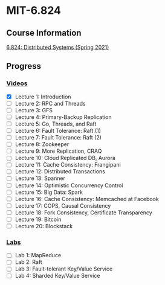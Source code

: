 # MIT-6.824

## Course Information

[6.824: Distributed Systems (Spring 2021)](https://pdos.csail.mit.edu/6.824/)

## Progress

### [Videos](https://www.youtube.com/watch?list=PLrw6a1wE39_tb2fErI4-WkMbsvGQk9_UB)

- [x] Lecture 1: Introduction
- [ ] Lecture 2: RPC and Threads
- [ ] Lecture 3: GFS
- [ ] Lecture 4: Primary-Backup Replication
- [ ] Lecture 5: Go, Threads, and Raft
- [ ] Lecture 6: Fault Tolerance: Raft (1)
- [ ] Lecture 7: Fault Tolerance: Raft (2)
- [ ] Lecture 8: Zookeeper
- [ ] Lecture 9: More Replication, CRAQ
- [ ] Lecture 10: Cloud Replicated DB, Aurora
- [ ] Lecture 11: Cache Consistency: Frangipani
- [ ] Lecture 12: Distributed Transactions
- [ ] Lecture 13: Spanner
- [ ] Lecture 14: Optimistic Concurrency Control
- [ ] Lecture 15: Big Data: Spark
- [ ] Lecture 16: Cache Consistency: Memcached at Facebook
- [ ] Lecture 17: COPS, Causal Consistency
- [ ] Lecture 18: Fork Consistency, Certificate Transparency
- [ ] Lecture 19: Bitcoin
- [ ] Lecture 20: Blockstack

### [Labs](https://pdos.csail.mit.edu/6.824/)

- [ ] Lab 1: MapReduce
- [ ] Lab 2: Raft
- [ ] Lab 3: Fault-tolerant Key/Value Service
- [ ] Lab 4: Sharded Key/Value Service
